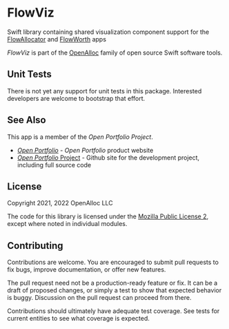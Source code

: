# FlowViz

Swift library containing shared visualization component support for the [FlowAllocator](https://open-portfolio.github.io/allocator) and [FlowWorth](https://open-portfolio.github.io/worth) apps

_FlowViz_ is part of the [OpenAlloc](https://github.com/openalloc) family of open source Swift software tools.

## Unit Tests

There is not yet any support for unit tests in this package. Interested developers are welcome to bootstrap that effort.

## See Also

This app is a member of the _Open Portfolio Project_.

* [_Open Portfolio_](https://open-portfolio.github.io/) - _Open Portfolio_ product website
* [_Open Portfolio_ Project](https://github.com/open-portfolio/) - Github site for the development project, including full source code
## License

Copyright 2021, 2022 OpenAlloc LLC

The code for this library is licensed under the [Mozilla Public License 2](https://www.mozilla.org/en-US/MPL/2.0/), except where noted in individual modules.

## Contributing

Contributions are welcome. You are encouraged to submit pull requests to fix bugs, improve documentation, or offer new features. 

The pull request need not be a production-ready feature or fix. It can be a draft of proposed changes, or simply a test to show that expected behavior is buggy. Discussion on the pull request can proceed from there.

Contributions should ultimately have adequate test coverage. See tests for current entities to see what coverage is expected.
